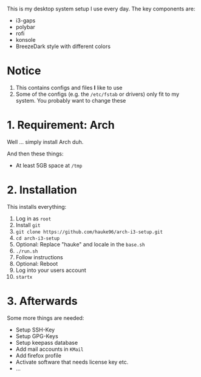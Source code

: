 This is my desktop system setup I use every day.
The key components are:

* i3-gaps
* polybar
* rofi
* konsole
* BreezeDark style with different colors

# Notice

1. This contains configs and files **I** like to use
2. Some of the configs (e.g. the `/etc/fstab` or drivers) only fit to my system. You probably want to change these

# 1. Requirement: Arch

Well ... simply install Arch duh.

And then these things:

* At least 5GB space at `/tmp`

# 2. Installation

This installs everything:

1. Log in as `root`
2. Install `git`
3. `git clone https://github.com/hauke96/arch-i3-setup.git`
4. `cd arch-i3-setup`
5. Optional: Replace "hauke" and locale in the `base.sh`
6. `./run.sh`
7. Follow instructions
8. Optional: Reboot
9. Log into your users account
10. `startx`

# 3. Afterwards

Some more things are needed:

* Setup SSH-Key
* Setup GPG-Keys
* Setup keepass database
* Add mail accounts in `KMail`
* Add firefox profile
* Activate software that needs license key etc.
* ...

